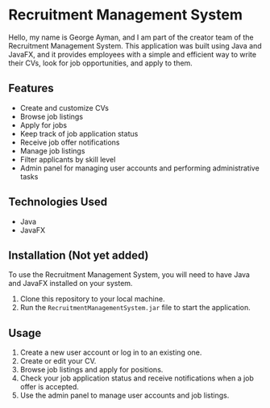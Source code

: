 # Recruitment Management System

Hello, my name is George Ayman, and I am part of the creator team of the Recruitment Management System. This application was built using Java and JavaFX, and it provides employees with a simple and efficient way to write their CVs, look for job opportunities, and apply to them.

## Features

* Create and customize CVs
* Browse job listings
* Apply for jobs
* Keep track of job application status
* Receive job offer notifications
* Manage job listings
* Filter applicants by skill level
* Admin panel for managing user accounts and performing administrative tasks

## Technologies Used

* Java
* JavaFX

## Installation (Not yet added)

To use the Recruitment Management System, you will need to have Java and JavaFX installed on your system.

1. Clone this repository to your local machine.
2. Run the `RecruitmentManagementSystem.jar` file to start the application.

## Usage

1. Create a new user account or log in to an existing one.
2. Create or edit your CV.
3. Browse job listings and apply for positions.
4. Check your job application status and receive notifications when a job offer is accepted.
5. Use the admin panel to manage user accounts and job listings.


